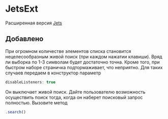 # JetsExt
Расширенная версия [Jets](https://nexts.github.io/Jets.js/)
## Добавлено
При огромном количестве элементов списка становится нецелесообразным живой поиск (при каждом нажатии клавиши).
Вряд ли выборка по 1-3 символам будет достаточно точна.
Кроме того, при быстром наборе страничка подтормаживает, что неприятно.
Для таких случаев передаем в конструктор параметр 
```javascript
disableListeners: true
```
Он выключает живой поиск.
Дайте пользователю возможность осуществить поиск тогда, когда он наберет поисковый запрос полностью.
Вызовите метод 
```javascript
.search()
```
